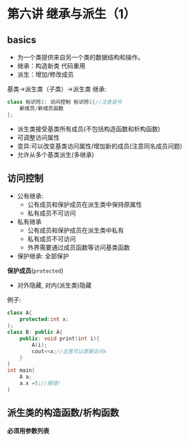 # 第六讲 继承与派生（1）
## basics
- 为一个类提供来自另一个类的数据结构和操作。
- 继承：构造新类 代码重用
- 派生：增加/修改成员

基类->派生类（子类）->派生类
继承:
```C++
class 标识符2: 访问控制 标识符1{//注意冒号
    新成员/新成员函数
};
```
- 派生类接受基类所有成员(不包括构造函数和析构函数)
- 可调整访问属性
- 变异:可以改变基类访问属性/增加新的成员(注意同名成员问题)
- 允许从多个基类派生(多继承)

## 访问控制
- 公有继承:
    - 公有成员和保护成员在派生类中保持原属性
    - 私有成员不可访问
- 私有继承
    - 公有成员和保护成员在派生类中私有
    - 私有成员不可访问
    - 外界需要通过成员函数等访问基类函数
- 保护继承: 全部保护

**保护成员**(`protected`)
- 对外隐藏, 对内(派生类)隐藏

例子:
```C++
class A{
    protected:int x;
};
class B: public A{
    public: void print(int i){
        A(i);
        cout<<x;//这里可以直接访问x
    }
}
int main{
    A a;
    a.x =5;//报错!
}
```

## 派生类的构造函数/析构函数
**必须用参数列表**
